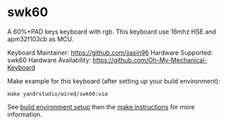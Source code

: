swk60
===

A 60%+PAD keys keyboard with rgb.
This keyboard use 16mhz HSE and apm32f103cb as MCU.

Keyboard Maintainer: https://github.com/jiaxin96
Hardware Supported: swk60
Hardware Availability: https://github.com/Oh-My-Mechanical-Keyboard 

Make example for this keyboard (after setting up your build environment):

    make yandrstudio/wired/swk60:via

See [build environment setup](https://docs.qmk.fm/#/getting_started_build_tools) then the [make instructions](https://docs.qmk.fm/#/getting_started_make_guide) for more information.
